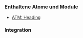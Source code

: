 ### Enthaltene Atome und Module
* [ATM: Heading](../../atoms/headings/headings.html)


### Integration


